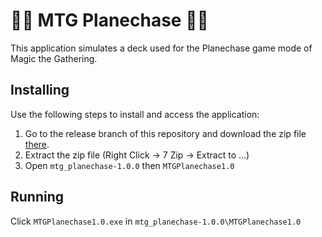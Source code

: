 # 🧙‍♀️ MTG Planechase 🧙‍♂️

This application simulates a deck used for the Planechase game mode of Magic the Gathering.

## Installing

Use the following steps to install and access the application:

1. Go to the release branch of this repository and download the zip file [there](https://github.com/chuckkanoy/mtg_planechase/releases/tag/v1.0.0).
2. Extract the zip file (Right Click -> 7 Zip -> Extract to ...)
3. Open `mtg_planechase-1.0.0` then `MTGPlanechase1.0`

## Running

Click `MTGPlanechase1.0.exe` in `mtg_planechase-1.0.0\MTGPlanechase1.0`
